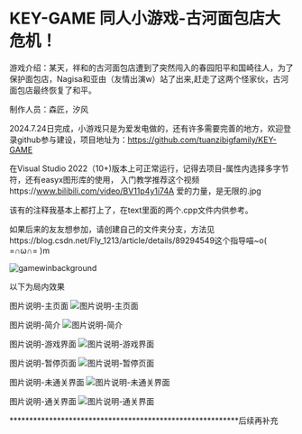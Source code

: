 # KEY-GAME 同人小游戏-古河面包店大危机！
游戏介绍：某天，祥和的古河面包店遭到了突然闯入的春园阳平和国崎往人，为了保护面包店，Nagisa和亚由（友情出演w）站了出来,赶走了这两个怪家伙，古河面包店最终恢复了和平。

制作人员：森匠，汐风

2024.7.24日完成，小游戏只是为爱发电做的，还有许多需要完善的地方，欢迎登录github参与建设，项目地址为：https://github.com/tuanzibigfamily/KEY-GAME

在Visual Studio 2022（10+)版本上可正常运行，记得去项目-属性内选择多字节符，还有easyx图形库的使用，
入门教学推荐这个视频https://www.bilibili.com/video/BV11p4y1i74A
爱的力量，是无限的.jpg

该有的注释我基本上都打上了，在text里面的两个.cpp文件内供参考。

如果后来的友友想参加，请创建自己的文件夹分支，方法见https://blog.csdn.net/Fly_1213/article/details/89294549这个指导喵~o( =∩ω∩= )m

![gamewinbackground](https://github.com/user-attachments/assets/b7ab55c8-7dae-4cb7-8de3-9fc3099880e4)

以下为局内效果

图片说明-主页面
![图片说明-主页面](https://github.com/user-attachments/assets/0a4c61f7-00d5-450c-a1e7-f62c5eebcc54)

图片说明-简介
![图片说明-简介](https://github.com/user-attachments/assets/576b4019-ea34-4e05-9561-61dacdf0a664)

图片说明-游戏界面
![图片说明-游戏界面](https://github.com/user-attachments/assets/22a84185-6188-4498-bf2b-de34197441bc)

图片说明-暂停页面
![图片说明-暂停页面](https://github.com/user-attachments/assets/2aa3580a-a912-4dc1-a62b-f347b50ae8d8)

图片说明-未通关界面
![图片说明-未通关界面](https://github.com/user-attachments/assets/fd24218f-7230-4a25-87c0-20d519de7114)

图片说明-通关界面
![图片说明-通关界面](https://github.com/user-attachments/assets/629a1064-3e5e-495c-85f3-dc5d2e0556e5)


**********************************************************后续再补充
